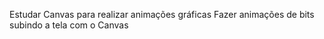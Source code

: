 Estudar Canvas para realizar animações gráficas
Fazer animações de bits subindo a tela com o Canvas
